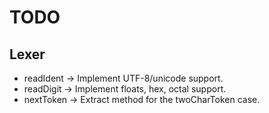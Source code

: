 # TODO


## Lexer

- readIdent -> Implement UTF-8/unicode support.
- readDigit -> Implement floats, hex, octal support.
- nextToken -> Extract method for the twoCharToken case.

